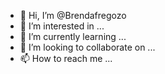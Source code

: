 - 👋 Hi, I’m @Brendafregozo
- 👀 I’m interested in ...
- 🌱 I’m currently learning ...
- 💞️ I’m looking to collaborate on ...
- 📫 How to reach me ...

<!---
Brendafregozo/Brendafregozo is a ✨ special ✨ repository because its `README.md` (this file) appears on your GitHub profile.
You can click the Preview link to take a look at your changes.
--->
